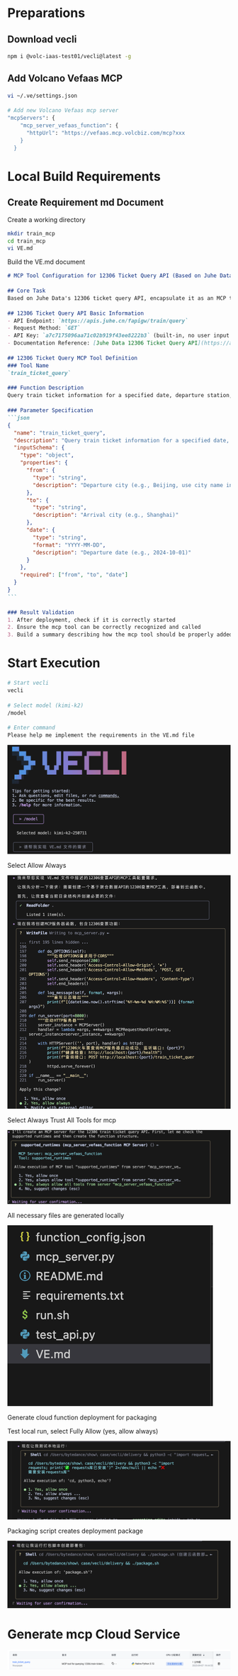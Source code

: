 # Preparations

## Download vecli

```Bash
npm i @volc-iaas-test01/vecli@latest -g
```

## Add Volcano Vefaas MCP

```Bash
vi ~/.ve/settings.json

# Add new Volcano Vefaas mcp server
"mcpServers": {
    "mcp_server_vefaas_function": {
      "httpUrl": "https://vefaas.mcp.volcbiz.com/mcp?xxx
    }
  }
```

# Local Build Requirements

## Create Requirement md Document

Create a working directory

```Bash
mkdir train_mcp
cd train_mcp
vi VE.md
```

Build the VE.md document

~~~Markdown
# MCP Tool Configuration for 12306 Ticket Query API (Based on Juhe Data API)

## Core Task
Based on Juhe Data's 12306 ticket query API, encapsulate it as an MCP tool and directly call the mcp tool mcp_server_vefaas_function to deploy the product to the cloud platform with the name `train_ticket_query`. The produced MCP must be correctly recognizable and callable.

## 12306 Ticket Query API Basic Information
- API Endpoint: `https://apis.juhe.cn/fapigw/train/query`
- Request Method: `GET`
- API Key: `a7c7175096aa71c02b919f43ee8222b3` (built-in, no user input required)
- Documentation Reference: [Juhe Data 12306 Ticket Query API](https://apis.juhe.cn/fapigw/train/query)

## 12306 Ticket Query MCP Tool Definition
### Tool Name
`train_ticket_query`

### Function Description
Query train ticket information for a specified date, departure station, and arrival station, returning train number, time, seat type, and ticket availability status.

### Parameter Specification
```json
{
  "name": "train_ticket_query",
  "description": "Query train ticket information for a specified date, departure station, and arrival station, returning train number, time, seat type, and ticket availability status.",
  "inputSchema": {
    "type": "object",
    "properties": {
      "from": {
        "type": "string",
        "description": "Departure city (e.g., Beijing, use city name instead of station name)"
      },
      "to": {
        "type": "string",
        "description": "Arrival city (e.g., Shanghai)"
      },
      "date": {
        "type": "string",
        "format": "YYYY-MM-DD",
        "description": "Departure date (e.g., 2024-10-01)"
      }
    },
    "required": ["from", "to", "date"]
  }
}
```

### Result Validation
1. After deployment, check if it is correctly started
2. Ensure the mcp tool can be correctly recognized and called
3. Build a summary describing how the mcp tool should be properly added and used
~~~

# Start Execution

```Bash
# Start vecli
vecli

# Select model (kimi-k2)
/model

# Enter command
Please help me implement the requirements in the VE.md file
```

![img](/demo1.png)

Select Allow Always

![img](/demo2.png)

Select Always Trust All Tools for mcp

![img](/demo3.png)

All necessary files are generated locally

![img](/demo4.png)

Generate cloud function deployment for packaging

Test local run, select Fully Allow (yes, allow always)

![img](/demo5.png)

Packaging script creates deployment package

![img](/demo6.png)

# Generate mcp Cloud Service

![img](/demo7.png)
